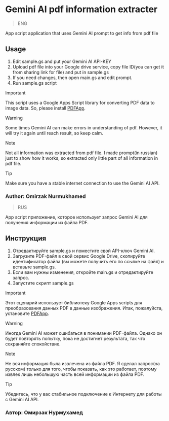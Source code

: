 # Gemini AI pdf information extracter

> ENG

App script application that uses Gemini AI prompt to get info from pdf file 

## Usage
1. Edit sample.gs and put your Gemini AI API-KEY
2. Upload pdf file into your Google drive service, copy file ID(you can get it from sharing link for file) and put in sample.gs
3. If you need changes, then open main.gs and edit prompt.
4. Run sample.gs script

> [!IMPORTANT]
> This script uses a Google Apps Script library for converting PDF data to image data. So, please install [PDFApp](https://github.com/tanaikech/PDFApp).

> [!WARNING]
> Some times Gemini AI can make errors in understanding of pdf. However, it will try it again until reach result, so keep calm.

> [!NOTE]
> Not all information was extracted from pdf file. I made prompt(in russian) just to show how it works, so extracted only little part of all information in pdf file.

> [!TIP]
> Make sure you have a stable internet connection to use the Gemini AI API.

### Author: Omirzak Nurmukhamed


> RUS

App script приложение, которое использует запрос Gemini AI для получения информации из файла PDF.

## Инструкция 
1. Отредактируйте sample.gs и поместите свой API-ключ Gemini AI.
2. Загрузите PDF-файл в свой сервис Google Drive, скопируйте идентификатор файла (вы можете получить его по ссылке на файл) и вставьте sample.gs.
3. Если вам нужны изменения, откройте main.gs и отредактируйте запрос.
4. Запустите скрипт sample.gs

> [!IMPORTANT]
> Этот сценарий использует библиотеку Google Apps scripts для преобразования данных PDF в данные изображения. Итак, пожалуйста, установите [PDFApp](https://github.com/tanaikech/PDFApp).

> [!WARNING]
> Иногда Gemini AI может ошибаться в понимании PDF-файла. Однако он будет повторять попытку, пока не достигнет результата, так что сохраняйте спокойствие.

> [!NOTE]
> Не вся информация была извлечена из файла PDF. Я сделал запрос(на русском) только для того, чтобы показать, как это работает, поэтому извлек лишь небольшую часть всей информации из файла PDF.

> [!TIP]
> Убедитесь, что у вас стабильное подключение к Интернету для работы с Gemini AI API.

### Автор: Омирзак Нурмухамед
